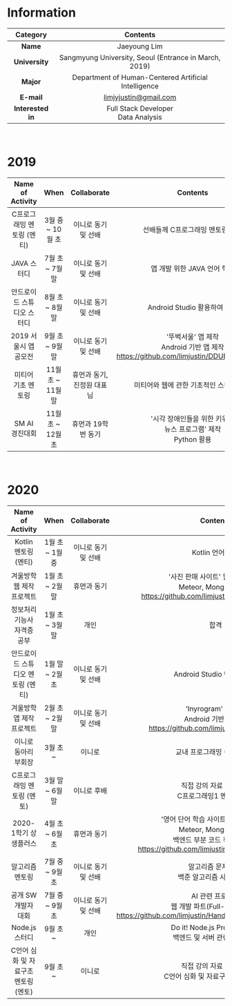 # Information

|     Category      |                       Contents                        |
| :---------------: | :---------------------------------------------------: |
|     **Name**      |                     Jaeyoung Lim                      |
|  **University**   | Sangmyung University, Seoul (Entrance in March, 2019) |
|     **Major**     | Department of Human-Centered Artificial Intelligence  |
|    **E-mail**     |                 limjyjustin@gmail.com                 |
| **Interested in** |          Full Stack Developer</br> Data Analysis          |

</br>

# 2019

|      Name of Activity      |       When        |        Collaborate         |                     Contents                     |
| :------------------------: | :---------------: | :------------------------: | :----------------------------------------------: |
|    C프로그래밍 멘토링 (멘티)     | 3월 중 ~ 10월 초  |    이니로 동기 및 선배     |             선배들께 C프로그래밍 멘토링 학습           |
|        JAVA 스터디         |  7월 초 ~ 7월 말  |    이니로 동기 및 선배     |                       앱 개발 위한 JAVA 언어 학습                         |
| 안드로이드 스튜디오 스터디 |  8월 초 ~ 8월 말  |    이니로 동기 및 선배     |                        Android Studio 활용하여 공부                        |
|   2019 서울시 앱 공모전    |  9월 초 ~ 9월 말  |    이니로 동기 및 선배     |                '뚜벅서울' 앱 제작 </br> Android 기반 앱 제작 </br> https://github.com/limjustin/DDUBUCK_SEOUL  |
|     미티어 기초 멘토링     | 11월 초 ~ 11월 말 | 휴먼과 동기, 진정원 대표님 |     미티어와 웹에 관한 기초적인 스터디 진행      |
|       SM AI 경진대회       | 11월 초 ~ 12월 초 |     휴먼과 19학번 동기     | '시각 장애인들을 위한 키워드 </br>  뉴스 프로그램' 제작</br> Python 활용 |

</br>

# 2020

|         Name of Activity          |      When       |     Collaborate     |               Contents                |
| :-------------------------------: | :-------------: | :-----------------: | :-----------------------------------: |
|       Kotlin 멘토링 (멘티)        | 1월 초 ~ 1월 중 | 이니로 동기 및 선배 |                 Kotlin 언어 학습                      |
|     겨울방학 웹 제작 프로젝트     | 1월 초 ~ 2월 말 |     휴먼과 동기     |   '사진 판매 사이트' 웹사이트 제작 </br> Meteor, MongoDB 사용 </br> https://github.com/limjustin/PictureSellingSite   |
|     정보처리기능사 자격증 공부     | 1월 초 ~ 3월 말 |     개인     |   합격   |
| 안드로이드 스튜디오 멘토링 (멘티) | 1월 말 ~ 2월 초 | 이니로 동기 및 선배 |                 Android Studio 멘토링 학습               |
|     겨울방학 앱 제작 프로젝트     | 2월 초 ~ 2월 말 | 이니로 동기 및 선배 |          'Inyrogram' 앱 제작 </br> Android 기반 앱 제작 </br> https://github.com/limjustin/INYROGRAM|
|       이니로 동아리 부회장        |    3월 초 ~     |       이니로        |                  교내 프로그래밍 중앙동아리                |
|        C프로그래밍 멘토링 (멘토)        | 3월 말 ~ 6월 말 |     이니로 후배     |          직접 강의 자료 제작하여</br> C프로그래밍1 멘토링 진행                     |
|       2020-1학기 상생플러스       | 4월 초 ~ 6월 초 |     휴먼과 동기     | '영어 단어 학습 사이트' 웹사이트 제작 </br> Meteor, MongoDB 사용</br>백엔드 부분 코드 작성 및 관리  </br>https://github.com/limjustin/Sangsaeng-Project |
|       알고리즘 멘토링       | 7월 중 ~ 9월 초  |     이니로 동기 및 선배     | 알고리즘 문제 풀이 </br> 백준 알고리즘 사이트 사용 |
|       공개 SW 개발자 대회       | 7월 중 ~ 9월 초 |     이니로 동기 및 선배     | AI 관련 프로젝트 </br> 웹 개발 파트(Full-Stack) 담당</br> https://github.com/limjustin/Handwriting_Correction_Website |
| Node.js 스터디 | 9월 초 ~ | 개인 | Do it! Node.js Programming </br> 백엔드 및 서버 관련 공부 시작 |
| C언어 심화 및 자료구조 멘토링 (멘토) | 9월 초 ~ | 이니로 |  직접 강의 자료 제작하여</br> C언어 심화 및 자료구조 멘토링 진행 |
